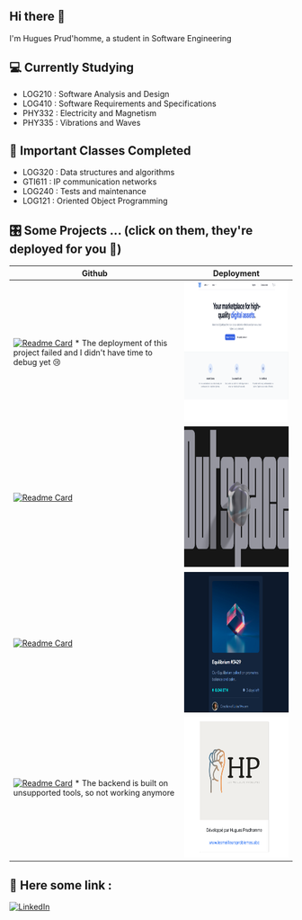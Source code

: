 ## Hi there 👋

I'm Hugues Prud'homme, a student in Software Engineering

## 💻 Currently Studying
- LOG210 : Software Analysis and Design
- LOG410 : Software Requirements and Specifications
- PHY332 : Electricity and Magnetism
- PHY335 : Vibrations and Waves

## 📖 Important Classes Completed

- LOG320 : Data structures and algorithms
- GTI611 : IP communication networks
- LOG240 : Tests and maintenance
- LOG121 : Oriented Object Programming

## 🎛️ Some Projects ... (click on them, they're deployed for you 🤗)

| Github        | Deployment    |
| ------------- | ------------- |
[![Readme Card](https://github-readme-stats.vercel.app/api/pin/?username=Huguesmmm&repo=digitalhippo)](https://github.com/Huguesmmm/digitalhippo/) * The deployment of this project failed and I didn't have time to debug yet 😢 | [<img src="https://github.com/Huguesmmm/digitalhippo/blob/main/public/digitalhippo_deployment.png" width="350" height=250>](https://digitalhippo-production-f969.up.railway.app/) |
[![Readme Card](https://github-readme-stats.vercel.app/api/pin/?username=Huguesmmm&repo=3d-blob)](https://github.com/Huguesmmm/3d-blob) | [<img src="https://github.com/Huguesmmm/3d-blob/blob/main/src/assets/Readme/3d-blob_preview.png" width="350" height=250>](https://huguesmmm.github.io/3d-blob/) |
|[![Readme Card](https://github-readme-stats.vercel.app/api/pin/?username=Huguesmmm&repo=frontendMentor-nftPreview)](https://github.com/Huguesmmm/frontendMentor-nftPreview) | [<img src="https://github.com/Huguesmmm/frontendMentor-nftPreview/raw/main/public/images/readmePreview.png" width="250" height=250 margin="auto">](https://huguesmmm.github.io/frontendMentor-nftPreview/) |
|[![Readme Card](https://github-readme-stats.vercel.app/api/pin/?username=Huguesmmm&repo=Interventions)](https://github.com/Huguesmmm/Interventions) * The backend is built on unsupported tools, so not working anymore | [<img src="https://github.com/Huguesmmm/Interventions/blob/73da337bcd115968ec6f0f4df21d1674c10e10ae/src/assets/images/screenshot-deployment.png" width="250" height=250>](https://interventions.vercel.app/accueil) |

## 🤖 Here some link :

[![LinkedIn](https://img.shields.io/badge/LinkedIn-0077B5?style=for-the-badge&logo=linkedin&logoColor=white)](https://www.linkedin.com/in/hugues-prud-homme-9bba43180/)
